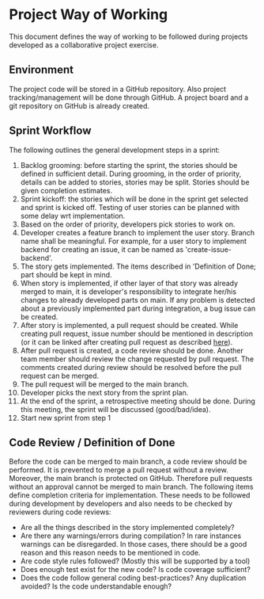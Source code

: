 # Project Way of Working
This document defines the way of working to be followed  during projects developed as a collaborative project exercise.

## Environment
The project code will be stored in a GitHub repository. Also project tracking/management will be done through GitHub. A project board and a git repository on GitHub is already created. 

## Sprint Workflow 
The following outlines the general development steps in a sprint: 
  1. Backlog grooming: before starting the sprint, the stories should be defined in sufficient detail. During grooming, in the order of priority, details can be added to stories, stories may be split. Stories should be given completion estimates. 
  2. Sprint kickoff: the stories which will be done in the sprint get selected and sprint is kicked off. Testing of user stories can be planned with some delay wrt implementation.
  3. Based on the order of priority, developers pick stories to work on. 
  4. Developer creates a feature branch to implement the user story. Branch name shall be meaningful. For example, for a user story to implement backend for creating an issue, it can be named as 'create-issue-backend'.
  4. The story gets implemented. The items described in 'Definition of Done; part should be kept in mind.
  5. When story is implemented, if other layer of that story was already merged to main, it is developer's responsibility to integrate her/his changes to already developed parts on main. If any problem is detected about a previously implemented part during integration, a bug issue can be created.
  6. After story is implemented, a pull request should be created. While creating pull request, issue number should be mentioned in description (or it can be linked after creating pull request as described [here](https://docs.github.com/en/free-pro-team@latest/github/managing-your-work-on-github/linking-a-pull-request-to-an-issue)).
  7. After pull request is created, a code review should be done. Another team member should review the change requested by pull request. The comments created during review should be resolved before the pull request can be merged. 
  8. The pull request  will be merged to the main branch.
  9. Developer picks the next story from the sprint plan. 
  10. At the end of the sprint, a retrospective meeting should be done. During this meeting, the sprint will be discussed (good/bad/idea).  
  11. Start new sprint from step 1
## Code Review / Definition of Done 
Before the code can be merged to main branch, a code review should be performed. It is prevented to merge a pull request without a review. Moreover, the main branch is protected on GitHub. Therefore pull requests without an approval cannot be merged to main branch.  The following items define completion criteria for implementation. These needs to be followed during development by developers and also needs to be checked by reviewers during code reviews: 
  * Are all the things described in the story implemented completely? 
  * Are there any warnings/errors during compilation? In rare instances warnings can be disregarded. In those cases, there should be a good reason and this reason needs to be mentioned in code.
  * Are code style rules followed? (Mostly this will be supported by a tool) 
  * Does enough test exist for the new code? Is code coverage sufficient? 
  * Does the code follow general coding best-practices? Any duplication avoided? Is the code understandable enough? 
